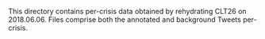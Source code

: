 This directory contains per-crisis data obtained by rehydrating CLT26 on 2018.06.06. Files comprise both the annotated and background Tweets per-crisis.